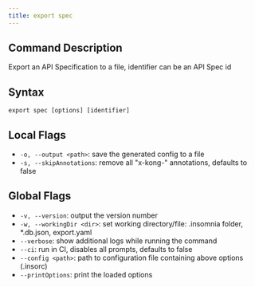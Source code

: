 ```yaml
---
title: export spec
---
```


## Command Description

Export an API Specification to a file, identifier can be an API Spec id

## Syntax

`export spec [options] [identifier]`

## Local Flags

- `-o, --output <path>`: save the generated config to a file
- `-s, --skipAnnotations`: remove all "x-kong-" annotations, defaults to false

## Global Flags

- `-v, --version`: output the version number
- `-w, --workingDir <dir>`: set working directory/file: .insomnia folder, *.db.json, export.yaml
- `--verbose`: show additional logs while running the command
- `--ci`: run in CI, disables all prompts, defaults to false
- `--config <path>`: path to configuration file containing above options (.insorc)
- `--printOptions`: print the loaded options

